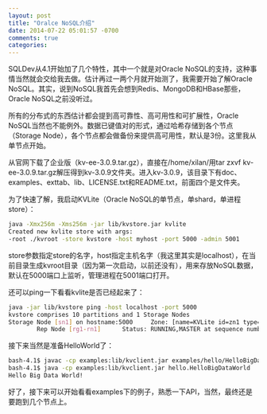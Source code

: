 ```yaml
---
layout: post
title: "Oralce NoSQL介绍"
date: 2014-07-22 05:01:57 -0700
comments: true
categories: 
---
```


SQLDev从4.1开始加了几个特性，其中一个就是对Oracle NoSQL的支持，这种事情当然就会交给我去做。估计再过一两个月就开始测了，我需要开始了解Oracle NoSQL。其实，说到NoSQL我首先会想到Redis、MongoDB和HBase那些，Oracle NoSQL之前没听过。


所有的分布式的东西估计都会提到高可靠性、高可用性和可扩展性，Oracle NoSQL当然也不能例外。数据已键值对的形式，通过哈希存储到各个节点（Storage Node），各个节点都会做备份来提供高可用性，默认是3份。这里我从单节点开始。    

从官网下载了企业版（kv-ee-3.0.9.tar.gz），直接在/home/xilan/用tar zxvf kv-ee-3.0.9.tar.gz解压得到kv-3.0.9文件夹。进入kv-3.0.9，该目录下有doc、examples、exttab、lib、LICENSE.txt和README.txt，前面四个是文件夹。

为了快速了解，我启动KVLite（Oracle NoSQL的单节点，单shard，单进程store）：   
```sh
java -Xmx256m -Xms256m -jar lib/kvstore.jar kvlite
Created new kvlite store with args:
-root ./kvroot -store kvstore -host myhost -port 5000 -admin 5001
```

store参数指定store的名字，host指定主机名字（我这里其实是localhost），在当前目录生成kvroot目录（因为第一次启动，以前还没有），用来存放NoSQL数据，默认在5000端口上监听，管理进程在5001端口打开。

还可以ping一下看看kvlite是否已经起来了：    
```sh
java -jar lib/kvstore ping -host localhost -port 5000
kvstore comprises 10 partitions and 1 Storage Nodes
Storage Node [sn1] on hostname:5000     Zone: [name=KVLite id=zn1 type=PRIMARY]    Status: RUNNING   Ver: 12cR1.3.0.9 2014-05-02 11:52:34 UTC  Build id: c9e715456512
        Rep Node [rg1-rn1]      Status: RUNNING,MASTER at sequence number: 37 haPort: 5006
```

接下来当然是准备HelloWorld了： 
```sh
bash-4.1$ javac -cp examples:lib/kvclient.jar examples/hello/HelloBigDataWorld.java
bash-4.1$ java -cp examples:lib/kvclient.jar hello.HelloBigDataWorld
Hello Big Data World!
```

好了，接下来可以开始看看examples下的例子，熟悉一下API，当然，最终还是要跑到几个节点上。
